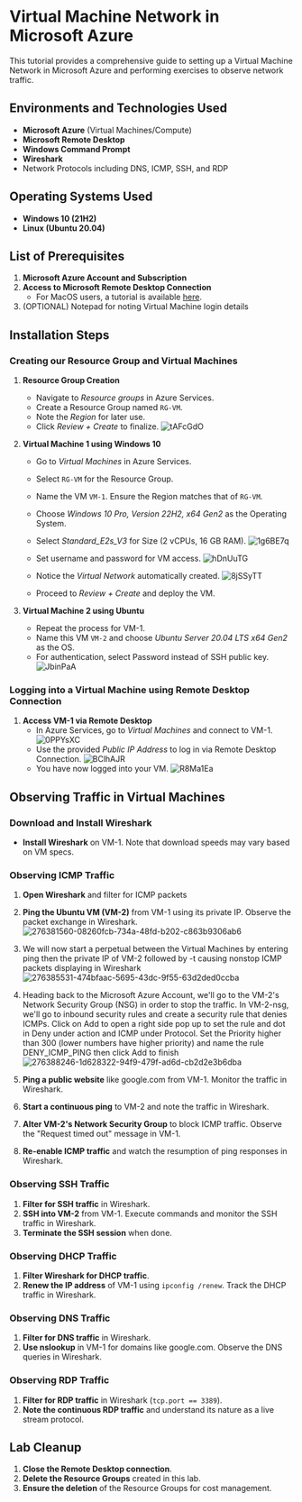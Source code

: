 # Virtual Machine Network in Microsoft Azure

This tutorial provides a comprehensive guide to setting up a Virtual Machine Network in Microsoft Azure and performing exercises to observe network traffic.

## Environments and Technologies Used

- **Microsoft Azure** (Virtual Machines/Compute)
- **Microsoft Remote Desktop**
- **Windows Command Prompt**
- **Wireshark**
- Network Protocols including DNS, ICMP, SSH, and RDP

## Operating Systems Used

- **Windows 10 (21H2)**
- **Linux (Ubuntu 20.04)**

## List of Prerequisites

1. **Microsoft Azure Account and Subscription**
2. **Access to Microsoft Remote Desktop Connection**
   - For MacOS users, a tutorial is available [here](https://www.youtube.com/watch?v=0lllpAhgAJs&ab_channel=TheHostingVideos).
3. (OPTIONAL) Notepad for noting Virtual Machine login details

## Installation Steps

### Creating our Resource Group and Virtual Machines

1. **Resource Group Creation**
   - Navigate to *Resource groups* in Azure Services.
   - Create a Resource Group named `RG-VM`.
   - Note the *Region* for later use.
   - Click *Review + Create* to finalize.
![tAFcGdO](https://github.com/gabe-IT/azure-vm/assets/148400020/b3a15de4-a90f-44eb-ac61-1c25f75ee499)

2. **Virtual Machine 1 using Windows 10**
   - Go to *Virtual Machines* in Azure Services.
   - Select `RG-VM` for the Resource Group.
   - Name the VM `VM-1`. Ensure the Region matches that of `RG-VM`.
   - Choose *Windows 10 Pro, Version 22H2, x64 Gen2* as the Operating System.
   - Select *Standard_E2s_V3* for Size (2 vCPUs, 16 GB RAM).
     ![1g6BE7q](https://github.com/gabe-IT/azure-vm/assets/148400020/4f6ed5a1-42ee-4ad2-9fe1-be56154855a2)

   - Set username and password for VM access.
     ![hDnUuTG](https://github.com/gabe-IT/azure-vm/assets/148400020/940e434d-bb0d-40bd-9650-d3d5f4fba78a)

   - Notice the *Virtual Network* automatically created.
     ![8jSSyTT](https://github.com/gabe-IT/azure-vm/assets/148400020/3c48d908-8f06-466b-a540-2636353a94ac)

   - Proceed to *Review + Create* and deploy the VM.

3. **Virtual Machine 2 using Ubuntu**
   - Repeat the process for VM-1.
   - Name this VM `VM-2` and choose *Ubuntu Server 20.04 LTS x64 Gen2* as the OS.
   - For authentication, select Password instead of SSH public key.
     ![JbinPaA](https://github.com/gabe-IT/azure-vm/assets/148400020/e6a9809b-80c5-4ff6-b411-c67253864bc4)


### Logging into a Virtual Machine using Remote Desktop Connection

1. **Access VM-1 via Remote Desktop**
   - In Azure Services, go to *Virtual Machines* and connect to VM-1.
     ![0PPYsXC](https://github.com/gabe-IT/azure-vm/assets/148400020/da24175c-2b93-42c1-8d43-d538016a65b0)
   - Use the provided *Public IP Address* to log in via Remote Desktop Connection.
     ![BClhAJR](https://github.com/gabe-IT/azure-vm/assets/148400020/08710299-285b-4cee-b03a-e5a9a063a4f1)
   - You have now logged into your VM.
     ![R8Ma1Ea](https://github.com/gabe-IT/azure-vm/assets/148400020/120e3e52-8b45-49c8-9415-9a87dbfd63eb)




## Observing Traffic in Virtual Machines

### Download and Install Wireshark

- **Install Wireshark** on VM-1. Note that download speeds may vary based on VM specs.

### Observing ICMP Traffic

1. **Open Wireshark** and filter for ICMP packets
2. **Ping the Ubuntu VM (VM-2)** from VM-1 using its private IP. Observe the packet exchange in Wireshark.
   ![276381560-08260fcb-734a-48fd-b202-c863b9306ab6](https://github.com/gabe-IT/azure-vm/assets/148400020/7eb3cea5-7ac6-4033-87b5-73bd2091a2a8)
3. We will now start a perpetual between the Virtual Machines by entering ping then the private IP of VM-2 followed by -t causing nonstop ICMP packets displaying in Wireshark
![276385531-474bfaac-5695-43dc-9f55-63d2ded0ccba](https://github.com/gabe-IT/azure-vm/assets/148400020/059efc9e-2b83-4e27-85ef-6ea93cc63ab2)
4. Heading back to the Microsoft Azure Account, we'll go to the VM-2's Network Security Group (NSG) in order to stop the traffic. In VM-2-nsg, we'll go to inbound security rules and create a security rule that denies ICMPs. Click on Add to open a right side pop up to set the rule and dot in Deny under action and ICMP under Protocol. Set the Priority higher than 300 (lower numbers have higher priority) and name the rule DENY_ICMP_PING then click Add to finish
   ![276388246-1d628322-94f9-479f-ad6d-cb2d2e3b6dba](https://github.com/gabe-IT/azure-vm/assets/148400020/072ba408-e679-42c2-a2cf-cfc8a9c0884d)

5. **Ping a public website** like google.com from VM-1. Monitor the traffic in Wireshark.
6. **Start a continuous ping** to VM-2 and note the traffic in Wireshark.
7. **Alter VM-2's Network Security Group** to block ICMP traffic. Observe the "Request timed out" message in VM-1.
8. **Re-enable ICMP traffic** and watch the resumption of ping responses in Wireshark.

### Observing SSH Traffic

1. **Filter for SSH traffic** in Wireshark.
2. **SSH into VM-2** from VM-1. Execute commands and monitor the SSH traffic in Wireshark.
3. **Terminate the SSH session** when done.

### Observing DHCP Traffic

1. **Filter Wireshark for DHCP traffic**.
2. **Renew the IP address** of VM-1 using `ipconfig /renew`. Track the DHCP traffic in Wireshark.

### Observing DNS Traffic

1. **Filter for DNS traffic** in Wireshark.
2. **Use nslookup** in VM-1 for domains like google.com. Observe the DNS queries in Wireshark.

### Observing RDP Traffic

1. **Filter for RDP traffic** in Wireshark (`tcp.port == 3389`).
2. **Note the continuous RDP traffic** and understand its nature as a live stream protocol.

## Lab Cleanup

1. **Close the Remote Desktop connection**.
2. **Delete the Resource Groups** created in this lab.
3. **Ensure the deletion** of the Resource Groups for cost management.
